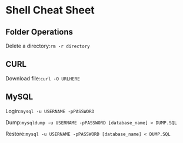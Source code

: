 # Shell Cheat Sheet

## Folder Operations

Delete a directory:`
rm -r directory
`

## CURL

Download file:`
curl -O URLHERE
`

## MySQL

Login:`
mysql -u USERNAME -pPASSWORD
`

Dump:`
mysqldump -u USERNAME -pPASSWORD [database_name] > DUMP.SQL
`

Restore:`
mysql -u USERNAME -pPASSWORD [database_name] < DUMP.SQL
`